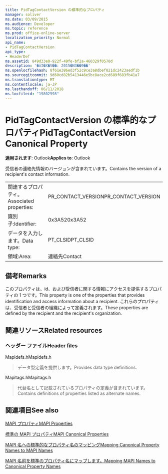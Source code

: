 ```yaml
---
title: PidTagContactVersion の標準的なプロパティ
manager: soliver
ms.date: 03/09/2015
ms.audience: Developer
ms.topic: reference
ms.prod: office-online-server
localization_priority: Normal
api_name:
- PidTagContactVersion
api_type:
- HeaderDef
ms.assetid: 849d33e0-922f-49fe-bf2a-460329f0570d
description: '�ŏI�X�V��: 2015�N3��9��'
ms.openlocfilehash: 8f61e386ed3f52c9ce3a8dbef021dc2423aedf1b
ms.sourcegitcommit: 9d60cd82b5413446e5bc8ace2cd689f683fb41a7
ms.translationtype: MT
ms.contentlocale: ja-JP
ms.lasthandoff: 06/11/2018
ms.locfileid: "19802598"
---
```

# <a name="pidtagcontactversion-canonical-property"></a><span data-ttu-id="4d6b1-103">PidTagContactVersion の標準的なプロパティ</span><span class="sxs-lookup"><span data-stu-id="4d6b1-103">PidTagContactVersion Canonical Property</span></span>

  
  
<span data-ttu-id="4d6b1-104">**適用されます**: Outlook</span><span class="sxs-lookup"><span data-stu-id="4d6b1-104">**Applies to**: Outlook</span></span> 
  
<span data-ttu-id="4d6b1-105">受信者の連絡先情報のバージョンが含まれています。</span><span class="sxs-lookup"><span data-stu-id="4d6b1-105">Contains the version of a recipient's contact information.</span></span>
  
|||
|:-----|:-----|
|<span data-ttu-id="4d6b1-106">関連するプロパティ。</span><span class="sxs-lookup"><span data-stu-id="4d6b1-106">Associated properties:</span></span>  <br/> |<span data-ttu-id="4d6b1-107">PR_CONTACT_VERSION</span><span class="sxs-lookup"><span data-stu-id="4d6b1-107">PR_CONTACT_VERSION</span></span>  <br/> |
|<span data-ttu-id="4d6b1-108">識別子:</span><span class="sxs-lookup"><span data-stu-id="4d6b1-108">Identifier:</span></span>  <br/> |<span data-ttu-id="4d6b1-109">0x3A52</span><span class="sxs-lookup"><span data-stu-id="4d6b1-109">0x3A52</span></span>  <br/> |
|<span data-ttu-id="4d6b1-110">データを入力します。</span><span class="sxs-lookup"><span data-stu-id="4d6b1-110">Data type:</span></span>  <br/> |<span data-ttu-id="4d6b1-111">PT_CLSID</span><span class="sxs-lookup"><span data-stu-id="4d6b1-111">PT_CLSID</span></span>  <br/> |
|<span data-ttu-id="4d6b1-112">領域:</span><span class="sxs-lookup"><span data-stu-id="4d6b1-112">Area:</span></span>  <br/> |<span data-ttu-id="4d6b1-113">連絡先</span><span class="sxs-lookup"><span data-stu-id="4d6b1-113">Contact</span></span>  <br/> |
   
## <a name="remarks"></a><span data-ttu-id="4d6b1-114">備考</span><span class="sxs-lookup"><span data-stu-id="4d6b1-114">Remarks</span></span>

<span data-ttu-id="4d6b1-115">このプロパティは、id、および受信者に関する情報にアクセスを提供するプロパティの 1 つです。</span><span class="sxs-lookup"><span data-stu-id="4d6b1-115">This property is one of the properties that provides identification and access information about a recipient.</span></span> <span data-ttu-id="4d6b1-116">これらのプロパティは、受信者と受信者の組織によって定義されます。</span><span class="sxs-lookup"><span data-stu-id="4d6b1-116">These properties are defined by the recipient and the recipient's organization.</span></span>
  
## <a name="related-resources"></a><span data-ttu-id="4d6b1-117">関連リソース</span><span class="sxs-lookup"><span data-stu-id="4d6b1-117">Related resources</span></span>

### <a name="header-files"></a><span data-ttu-id="4d6b1-118">ヘッダー ファイル</span><span class="sxs-lookup"><span data-stu-id="4d6b1-118">Header files</span></span>

<span data-ttu-id="4d6b1-119">Mapidefs.h</span><span class="sxs-lookup"><span data-stu-id="4d6b1-119">Mapidefs.h</span></span>
  
> <span data-ttu-id="4d6b1-120">データ型定義を提供します。</span><span class="sxs-lookup"><span data-stu-id="4d6b1-120">Provides data type definitions.</span></span>
    
<span data-ttu-id="4d6b1-121">Mapitags.h</span><span class="sxs-lookup"><span data-stu-id="4d6b1-121">Mapitags.h</span></span>
  
> <span data-ttu-id="4d6b1-122">代替名として記載されているプロパティの定義が含まれています。</span><span class="sxs-lookup"><span data-stu-id="4d6b1-122">Contains definitions of properties listed as alternate names.</span></span>
    
## <a name="see-also"></a><span data-ttu-id="4d6b1-123">関連項目</span><span class="sxs-lookup"><span data-stu-id="4d6b1-123">See also</span></span>



[<span data-ttu-id="4d6b1-124">MAPI プロパティ</span><span class="sxs-lookup"><span data-stu-id="4d6b1-124">MAPI Properties</span></span>](mapi-properties.md)
  
[<span data-ttu-id="4d6b1-125">標準の MAPI プロパティ</span><span class="sxs-lookup"><span data-stu-id="4d6b1-125">MAPI Canonical Properties</span></span>](mapi-canonical-properties.md)
  
[<span data-ttu-id="4d6b1-126">MAPI 名への標準的なプロパティ名のマッピング</span><span class="sxs-lookup"><span data-stu-id="4d6b1-126">Mapping Canonical Property Names to MAPI Names</span></span>](mapping-canonical-property-names-to-mapi-names.md)
  
[<span data-ttu-id="4d6b1-127">MAPI 名前を標準のプロパティ名にマップします。</span><span class="sxs-lookup"><span data-stu-id="4d6b1-127">Mapping MAPI Names to Canonical Property Names</span></span>](mapping-mapi-names-to-canonical-property-names.md)

